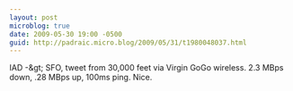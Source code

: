 ```yaml
---
layout: post
microblog: true
date: 2009-05-30 19:00 -0500
guid: http://padraic.micro.blog/2009/05/31/t1980048037.html
---
```

IAD -&amp;gt; SFO, tweet from 30,000 feet via Virgin GoGo wireless. 2.3 MBps down, .28 MBps up, 100ms ping. Nice.

